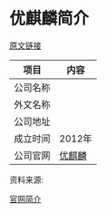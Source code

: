 # 优麒麟简介

[原文链接]()

|项目|内容|
|-----|-----|
|公司名称||
|外文名称||
|公司地址||
|成立时间|2012年|
|公司官网|[优麒麟](https://www.ubuntukylin.com/)|

资料来源: 

[官网简介](https://www.ubuntukylin.com/jabout/list-446-cn.html##)